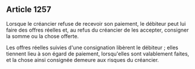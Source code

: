 Article 1257
----
Lorsque le créancier refuse de recevoir son paiement, le débiteur peut lui faire
des offres réelles et, au refus du créancier de les accepter, consigner la somme
ou la chose offerte.

Les offres réelles suivies d'une consignation libèrent le débiteur ; elles
tiennent lieu à son égard de paiement, lorsqu'elles sont valablement faites, et
la chose ainsi consignée demeure aux risques du créancier.
